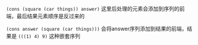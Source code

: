 `(cons (square (car things)) answer)` 这里后处理的元素会添加到序列的前端，最后结果元素顺序是反过来的

`(cons answer (square (car things)))` 会将answer序列添加到结果的前端，结果是 `(((1) 4) 9)` 这种嵌套序列